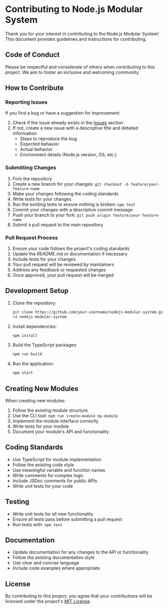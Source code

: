 # Contributing to Node.js Modular System

Thank you for your interest in contributing to the Node.js Modular System! This document provides guidelines and instructions for contributing.

## Code of Conduct

Please be respectful and considerate of others when contributing to this project. We aim to foster an inclusive and welcoming community.

## How to Contribute

### Reporting Issues

If you find a bug or have a suggestion for improvement:

1. Check if the issue already exists in the [Issues](https://github.com/stratpoint-engineering/nodejs-modular-system/issues) section
2. If not, create a new issue with a descriptive title and detailed information:
   - Steps to reproduce the bug
   - Expected behavior
   - Actual behavior
   - Environment details (Node.js version, OS, etc.)

### Submitting Changes

1. Fork the repository
2. Create a new branch for your changes: `git checkout -b feature/your-feature-name`
3. Make your changes following the coding standards
4. Write tests for your changes
5. Run the existing tests to ensure nothing is broken: `npm test`
6. Commit your changes with a descriptive commit message
7. Push your branch to your fork: `git push origin feature/your-feature-name`
8. Submit a pull request to the main repository

### Pull Request Process

1. Ensure your code follows the project's coding standards
2. Update the README.md or documentation if necessary
3. Include tests for your changes
4. Your pull request will be reviewed by maintainers
5. Address any feedback or requested changes
6. Once approved, your pull request will be merged

## Development Setup

1. Clone the repository:
   ```bash
   git clone https://github.com/your-username/nodejs-modular-system.git
   cd nodejs-modular-system
   ```

2. Install dependencies:
   ```bash
   npm install
   ```

3. Build the TypeScript packages:
   ```bash
   npm run build
   ```

4. Run the application:
   ```bash
   npm start
   ```

## Creating New Modules

When creating new modules:

1. Follow the existing module structure
2. Use the CLI tool: `npm run create-module my-module`
3. Implement the module interface correctly
4. Write tests for your module
5. Document your module's API and functionality

## Coding Standards

- Use TypeScript for module implementation
- Follow the existing code style
- Use meaningful variable and function names
- Write comments for complex logic
- Include JSDoc comments for public APIs
- Write unit tests for your code

## Testing

- Write unit tests for all new functionality
- Ensure all tests pass before submitting a pull request
- Run tests with: `npm test`

## Documentation

- Update documentation for any changes to the API or functionality
- Follow the existing documentation style
- Use clear and concise language
- Include code examples where appropriate

## License

By contributing to this project, you agree that your contributions will be licensed under the project's [MIT License](LICENSE).
